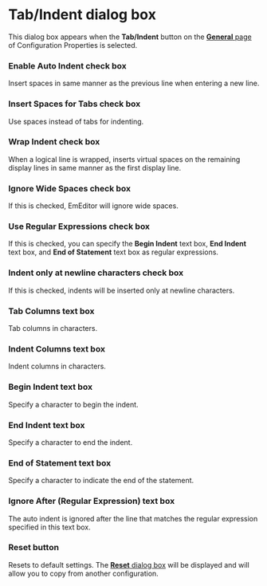 # Tab/Indent dialog box

This dialog box appears when the **Tab/Indent** button
on the [**General** page](../index) of Configuration Properties is selected.

### Enable Auto Indent check box

Insert spaces in same manner as the previous line when entering a new line.

### Insert Spaces for Tabs check box

Use spaces instead of tabs for indenting.

### Wrap Indent check box

When a logical line is wrapped, inserts virtual spaces on the remaining display lines in same manner as the first display line.

### Ignore Wide Spaces check box

If this is checked, EmEditor will ignore wide spaces.

### Use Regular Expressions check box

If this is checked, you can specify the **Begin Indent** text box, **End Indent** text box, and **End of Statement** text box as regular expressions.

### Indent only at newline characters check box

If this is checked, indents will be inserted only at newline characters.

### Tab Columns text box

Tab columns in characters.

### Indent Columns text box

Indent columns in characters.

### Begin Indent text box

Specify a character to begin the indent.

### End Indent text box

Specify a character to end the indent.

### End of Statement text box

Specify a character to indicate the end of the statement.

### Ignore After (Regular Expression) text box

The auto indent is ignored after the line that matches the regular expression specified in this text box.

### Reset button

Resets to default settings. The
[**Reset** dialog box](../../reset/index) will be displayed
and will allow you to copy from another configuration.

